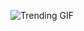 ![Trending GIF](https://media1.giphy.com/media/v1.Y2lkPThiYjIxNzcyaTMwMGgyd2RmdGxob29xYzVndnQ1dmw4aTdrNW5naHgyaXlzZDl6bCZlcD12MV9naWZzX3NlYXJjaCZjdD1n/YYKoJL28YtscdUTGWA/giphy.gif)

